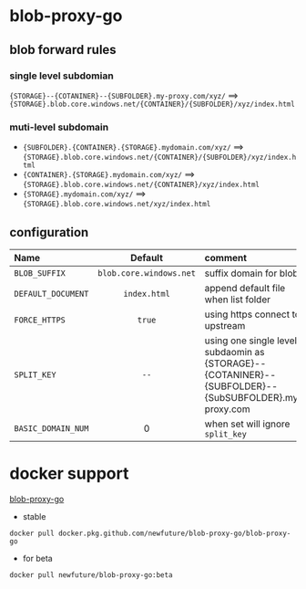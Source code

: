 # blob-proxy-go

## blob forward rules

### single level subdomian

`{STORAGE}--{COTANINER}--{SUBFOLDER}.my-proxy.com/xyz/` ==> `{STORAGE}.blob.core.windows.net/{CONTAINER}/{SUBFOLDER}/xyz/index.html`

### muti-level subdomain
* `{SUBFOLDER}.{CONTAINER}.{STORAGE}.mydomain.com/xyz/` ==> `{STORAGE}.blob.core.windows.net/{CONTAINER}/{SUBFOLDER}/xyz/index.html`
* `{CONTAINER}.{STORAGE}.mydomain.com/xyz/` ==> `{STORAGE}.blob.core.windows.net/{CONTAINER}/xyz/index.html`
* `{STORAGE}.mydomain.com/xyz/` ==>  `{STORAGE}.blob.core.windows.net/xyz/index.html`

## configuration

| Name | Default | comment |
| :--- | :----: | :---- |
| `BLOB_SUFFIX` | `blob.core.windows.net` | suffix domain for blob |
| `DEFAULT_DOCUMENT` | `index.html` | append default file when list folder  |
| `FORCE_HTTPS` | `true` | using https connect to upstream |
| `SPLIT_KEY` | `--` | using one single level subdaomin as {STORAGE}--{COTANINER}--{SUBFOLDER}--{SubSUBFOLDER}.my-proxy.com|
| `BASIC_DOMAIN_NUM` | 0 | when set will ignore `split_key`|


# docker support

[blob-proxy-go](https://github.com/NewFuture/blob-proxy-go/packages/102924)

* stable

`docker pull docker.pkg.github.com/newfuture/blob-proxy-go/blob-proxy-go`

* for beta

`docker pull newfuture/blob-proxy-go:beta`
